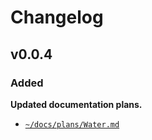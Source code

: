 # Changelog

## v0.0.4

### Added

**Updated documentation plans.**
- [`~/docs/plans/Water.md`](https://github.com/CarcajadaArtificial/Myrmex/blob/main/docs/plans/Water.md)